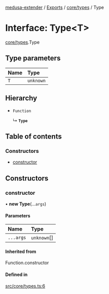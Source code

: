 [medusa-extender](../README.md) / [Exports](../modules.md) / [core/types](../modules/core_types.md) / Type

# Interface: Type<T\>

[core/types](../modules/core_types.md).Type

## Type parameters

| Name | Type |
| :------ | :------ |
| `T` | `unknown` |

## Hierarchy

- `Function`

  ↳ **`Type`**

## Table of contents

### Constructors

- [constructor](core_types.Type.md#constructor)

## Constructors

### constructor

• **new Type**(...`args`)

#### Parameters

| Name | Type |
| :------ | :------ |
| `...args` | `unknown`[] |

#### Inherited from

Function.constructor

#### Defined in

[src/core/types.ts:6](https://github.com/adrien2p/medusa-extender/blob/7b65142/src/core/types.ts#L6)
